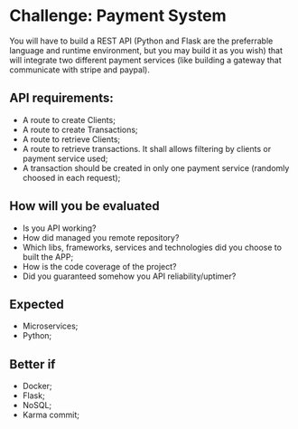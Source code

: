 # Challenge: Payment System

You will have to build a REST API (Python and Flask are the preferrable language and runtime environment, but you may build it as you wish) that will integrate two different payment services (like building a gateway that communicate with stripe and paypal).

## API requirements:
 - A route to create Clients;
 - A route to create Transactions;
 - A route to retrieve Clients;
 - A route to retrieve transactions. It shall allows filtering by clients or payment service used;
 - A transaction should be created in only one payment service (randomly choosed in each request);

 ## How will you be evaluated
- Is you API working?
- How did managed you remote repository?
- Which libs, frameworks, services and technologies did you choose to built the APP;
- How is the code coverage of the project?
- Did you guaranteed somehow you API reliability/uptimer?

## Expected
- Microservices;
- Python;

## Better if
- Docker;
- Flask;
- NoSQL;
- Karma commit; 
